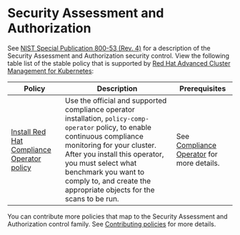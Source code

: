 # Security Assessment and Authorization

See [NIST Special Publication 800-53 (Rev. 4)](https://nvd.nist.gov/800-53/Rev4/control/CA-1) for a description of the Security Assessment and Authorization security control. 
View the following table list of the stable policy that is supported by [Red Hat Advanced Cluster Management for Kubernetes](https://access.redhat.com/documentation/en-us/red_hat_advanced_cluster_management_for_kubernetes/2.1/html-single/security/index#kubernetes-configuration-policy-controller):

Policy  | Description | Prerequisites
------- | ----------- | -------------
[Install Red Hat Compliance Operator policy](../CA-Security-Assessment-and-Authorization/policy-compliance-operator-install.yaml) | Use the official and supported compliance operator installation, `policy-comp-operator` policy, to enable continuous compliance monitoring for your cluster. After you install this operator, you must select what benchmark you want to comply to, and create the appropriate objects for the scans to be run. | See [Compliance Operator](https://docs.openshift.com/container-platform/4.6/security/compliance_operator/compliance-operator-understanding.html#compliance-operator-understanding) for more details.


You can contribute more policies that map to the Security Assessment and Authorization control family. See [Contributing policies](https://github.com/open-cluster-management/policy-collection/blob/master/docs/CONTRIBUTING.md) for more details.
<!--concerned about creating a readme for this policy, unless this policy is also supported in 2.1-->
